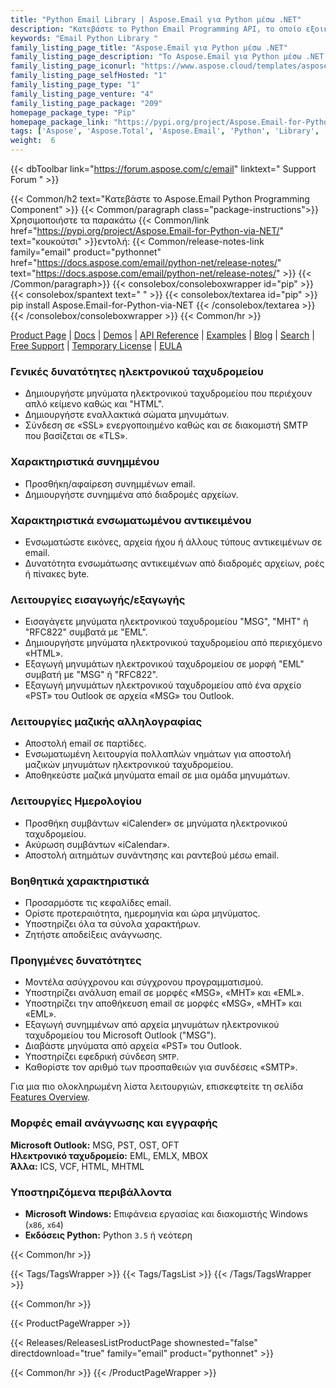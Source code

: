 ```yaml
---
title: "Python Email Library | Aspose.Email για Python μέσω .NET"
description: "Κατεβάστε το Python Email Programming API, το οποίο εξοικονομεί χρόνο και προσπάθεια του προγραμματιστή να δημιουργήσει, να χειριστεί ή να μετατρέψει κοινές μορφές μηνυμάτων email χωρίς να ανησυχεί για την πολυπλοκότητα της εφαρμογής της υποκείμενης μορφής."
keywords: "Email Python Library "
family_listing_page_title: "Aspose.Email για Python μέσω .NET"
family_listing_page_description: "Το Aspose.Email για Python μέσω .NET είναι μια σουίτα βιβλιοθηκών κλάσεων που συγκεντρώθηκαν για να δημιουργήσουν ένα ισχυρό στοιχείο προγραμματισμού email που μπορεί να χρησιμοποιηθεί για τη δημιουργία εφαρμογών πολλαπλών πλατφορμών. Το Aspose.Email για Python μέσω .NET μπορεί εύκολα να χρησιμοποιηθεί σε πλατφόρμες Windows χωρίς να ανησυχείτε για την οργάνωση των μορφών μηνυμάτων."
family_listing_page_iconurl: "https://www.aspose.cloud/templates/aspose/App_Themes/V3/images/email/272x272/aspose_email-for-python.png"
family_listing_page_selfHosted: "1"
family_listing_page_type: "1"
family_listing_page_venture: "4"
family_listing_page_package: "209"
homepage_package_type: "Pip"
homepage_package_link: "https://pypi.org/project/Aspose.Email-for-Python-via-NET/"
tags: ['Aspose', 'Aspose.Total', 'Aspose.Email', 'Python', 'Library', '.NET', 'Email', 'MSG', 'PST', 'OST', 'OFT', 'EML', 'EMLX', 'MBOX', 'ICS', 'VCF', 'HTML', 'MHTML']
weight:  6
---
```


{{< dbToolbar link="https://forum.aspose.com/c/email" linktext=" Support Forum " >}}

{{< Common/h2 text="Κατεβάστε το Aspose.Email Python Programming Component"  >}}
{{< Common/paragraph class="package-instructions">}}
Χρησιμοποιήστε τα παρακάτω
{{< Common/link href="https://pypi.org/project/Aspose.Email-for-Python-via-NET/" text="κουκούτσι"  >}}εντολή:
{{< Common/release-notes-link family="email" product="pythonnet" href="https://docs.aspose.com/email/python-net/release-notes/" text="https://docs.aspose.com/email/python-net/release-notes/"  >}}
{{< /Common/paragraph>}}
{{< consolebox/consoleboxwrapper id="pip" >}}
       {{< consolebox/spantext text=" " >}}
       {{< consolebox/textarea id="pip" >}} pip install Aspose.Email-for-Python-via-NET {{< /consolebox/textarea >}}
{{< /consolebox/consoleboxwrapper >}}
{{< Common/hr >}}

[Product Page](https://products.aspose.com/email/python-net) | [Docs](https://docs.aspose.com/email/pythonnet/) | [Demos](https://products.aspose.app/email/family) | [API Reference](https://apireference.aspose.com/email/java) | [Examples](https://github.com/aspose-email/Aspose.Email-Python-Dotnet/tree/master/Examples) | [Blog](https://blog.aspose.com/category/email/) | [Search](https://search.aspose.com/) | [Free Support](https://forum.aspose.com/c/email) | [Temporary License](https://purchase.aspose.com/temporary-license) | [EULA](https://about.aspose.com/legal/eula/)

### Γενικές δυνατότητες ηλεκτρονικού ταχυδρομείου

- Δημιουργήστε μηνύματα ηλεκτρονικού ταχυδρομείου που περιέχουν απλό κείμενο καθώς και "HTML".
- Δημιουργήστε εναλλακτικά σώματα μηνυμάτων.
- Σύνδεση σε «SSL» ενεργοποιημένο καθώς και σε διακομιστή SMTP που βασίζεται σε «TLS».

### Χαρακτηριστικά συνημμένου

- Προσθήκη/αφαίρεση συνημμένων email.
- Δημιουργήστε συνημμένα από διαδρομές αρχείων.

### Χαρακτηριστικά ενσωματωμένου αντικειμένου

- Ενσωματώστε εικόνες, αρχεία ήχου ή άλλους τύπους αντικειμένων σε email.
- Δυνατότητα ενσωμάτωσης αντικειμένων από διαδρομές αρχείων, ροές ή πίνακες byte.

### Λειτουργίες εισαγωγής/εξαγωγής

- Εισαγάγετε μηνύματα ηλεκτρονικού ταχυδρομείου "MSG", "MHT" ή "RFC822" συμβατά με "EML".
- Δημιουργήστε μηνύματα ηλεκτρονικού ταχυδρομείου από περιεχόμενο «HTML».
- Εξαγωγή μηνυμάτων ηλεκτρονικού ταχυδρομείου σε μορφή "EML" συμβατή με "MSG" ή "RFC822".
- Εξαγωγή μηνυμάτων ηλεκτρονικού ταχυδρομείου από ένα αρχείο «PST» του Outlook σε αρχεία «MSG» του Outlook.

### Λειτουργίες μαζικής αλληλογραφίας

- Αποστολή email σε παρτίδες.
- Ενσωματωμένη λειτουργία πολλαπλών νημάτων για αποστολή μαζικών μηνυμάτων ηλεκτρονικού ταχυδρομείου.
- Αποθηκεύστε μαζικά μηνύματα email σε μια ομάδα μηνυμάτων.

### Λειτουργίες Ημερολογίου

- Προσθήκη συμβάντων «iCalender» σε μηνύματα ηλεκτρονικού ταχυδρομείου.
- Ακύρωση συμβάντων «iCalendar».
- Αποστολή αιτημάτων συνάντησης και ραντεβού μέσω email.

### Βοηθητικά χαρακτηριστικά

- Προσαρμόστε τις κεφαλίδες email.
- Ορίστε προτεραιότητα, ημερομηνία και ώρα μηνύματος.
- Υποστηρίζει όλα τα σύνολα χαρακτήρων.
- Ζητήστε αποδείξεις ανάγνωσης.

### Προηγμένες δυνατότητες

- Μοντέλα ασύγχρονου και σύγχρονου προγραμματισμού.
- Υποστηρίζει ανάλυση email σε μορφές «MSG», «MHT» και «EML».
- Υποστηρίζει την αποθήκευση email σε μορφές «MSG», «MHT» και «EML».
- Εξαγωγή συνημμένων από αρχεία μηνυμάτων ηλεκτρονικού ταχυδρομείου του Microsoft Outlook ("MSG").
- Διαβάστε μηνύματα από αρχεία «PST» του Outlook.
- Υποστηρίζει εφεδρική σύνδεση `SMTP`.
- Καθορίστε τον αριθμό των προσπαθειών για συνδέσεις «SMTP».

Για μια πιο ολοκληρωμένη λίστα λειτουργιών, επισκεφτείτε τη σελίδα [Features Overview](https://docs.aspose.com/email/pythonnet/features-overview/).

### Μορφές email ανάγνωσης και εγγραφής

**Microsoft Outlook:** MSG, PST, OST, OFT\
**Ηλεκτρονικό ταχυδρομείο:** EML, EMLX, MBOX\
**Άλλα:** ICS, VCF, HTML, MHTML

### Υποστηριζόμενα περιβάλλοντα

- **Microsoft Windows:** Επιφάνεια εργασίας και διακομιστής Windows (`x86`, `x64`)
- **Εκδόσεις Python:** Python `3.5` ή νεότερη

{{< Common/hr >}}

{{< Tags/TagsWrapper >}}
 {{< Tags/TagsList >}}
{{< /Tags/TagsWrapper >}}

{{< Common/hr >}}

{{< ProductPageWrapper >}}
<!-- ReleasesListProductPage-->
   {{< Releases/ReleasesListProductPage shownested="false"  directdownload="true" family="email" product="pythonnet" >}}
<!-- /ReleasesListProductPage-->
{{< Common/hr >}}
{{< /ProductPageWrapper >}}

